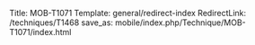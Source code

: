 Title: MOB-T1071
Template: general/redirect-index
RedirectLink: /techniques/T1468
save_as: mobile/index.php/Technique/MOB-T1071/index.html